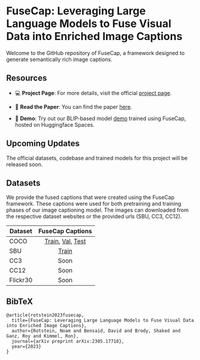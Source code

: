 # FuseCap: Leveraging Large Language Models to Fuse Visual Data into Enriched Image Captions

Welcome to the GitHub repository of FuseCap, a framework designed to generate semantically rich image captions.

## Resources

- 💻 **Project Page**: For more details, visit the official [project page](https://rotsteinnoam.github.io/FuseCap/).

- 📝 **Read the Paper**: You can find the paper [here](https://arxiv.org/abs/2305.17718).
    
- 🚀 **Demo**: Try out our BLIP-based model [demo](https://huggingface.co/spaces/noamrot/FuseCap) trained using FuseCap, hosted on Huggingface Spaces.

## Upcoming Updates

The official datasets, codebase and trained models for this project will be released soon.


##  Datasets
We provide the fused captions that were created using the FuseCap framework.
These captions were used for both pretraining and training phases of our image captioning model. 
The images can downloaded from the respective dataset websites or the provided urls (SBU, CC3, CC12).

Dataset | FuseCap Captions
--- | :---:
COCO | <a href="https://technionmail-my.sharepoint.com/personal/snoamr_campus_technion_ac_il/_layouts/15/download.aspx?UniqueId=28819a77%2D24aa%2D46b8%2Dba21%2D133522a0f081">Train</a>, <a href="https://technionmail-my.sharepoint.com/personal/snoamr_campus_technion_ac_il/_layouts/15/download.aspx?SourceUrl=%2Fpersonal%2Fsnoamr%5Fcampus%5Ftechnion%5Fac%5Fil%2FDocuments%2Ffusecap%5Fdatasets%2Fcoco%5Fkarpathy%5Fval%2Ejson">Val</a>, <a href="https://technionmail-my.sharepoint.com/personal/snoamr_campus_technion_ac_il/_layouts/15/download.aspx?SourceUrl=%2Fpersonal%2Fsnoamr%5Fcampus%5Ftechnion%5Fac%5Fil%2FDocuments%2Ffusecap%5Fdatasets%2Fcoco%5Fkarpathy%5Ftest%2Ejson">Test</a>
SBU | <a href="https://technionmail-my.sharepoint.com/personal/snoamr_campus_technion_ac_il/_layouts/15/download.aspx?SourceUrl=%2Fpersonal%2Fsnoamr%5Fcampus%5Ftechnion%5Fac%5Fil%2FDocuments%2Ffusecap%5Fdatasets%2FSBU%5FFuseCap%2Ejson">Train</a>
CC3 | Soon
CC12 | Soon
Flickr30 | Soon

## BibTeX

```
@article{rotstein2023fusecap,
  title={FuseCap: Leveraging Large Language Models to Fuse Visual Data into Enriched Image Captions},
  author={Rotstein, Noam and Bensaid, David and Brody, Shaked and Ganz, Roy and Kimmel, Ron},
  journal={arXiv preprint arXiv:2305.17718},
  year={2023}
}
```

